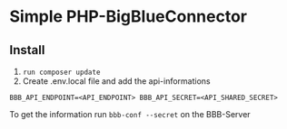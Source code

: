 # Simple PHP-BigBlueConnector

## Install

1. `run composer update`
2. Create .env.local file and add the api-informations

`BBB_API_ENDPOINT=<API_ENDPOINT>
 BBB_API_SECRET=<API_SHARED_SECRET>
`

To get the information run `bbb-conf --secret` on the BBB-Server